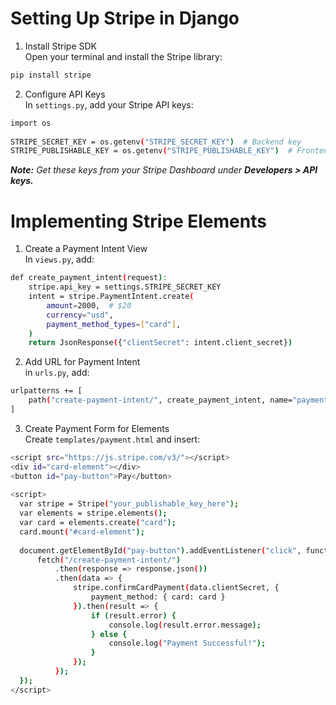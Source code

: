 # Setting Up Stripe in Django

1. Install Stripe SDK  
Open your terminal and install the Stripe library:
```bash
pip install stripe
```

2. Configure API Keys  
In `settings.py`, add your Stripe API keys:
```bash
import os
 
STRIPE_SECRET_KEY = os.getenv("STRIPE_SECRET_KEY")  # Backend key 
STRIPE_PUBLISHABLE_KEY = os.getenv("STRIPE_PUBLISHABLE_KEY")  # Frontend key
```
***Note:*** *Get these keys from your Stripe Dashboard under* ***Developers > API keys.***

# Implementing Stripe Elements

1. Create a Payment Intent View  
In `views.py`, add:  
```bash
def create_payment_intent(request): 
    stripe.api_key = settings.STRIPE_SECRET_KEY 
    intent = stripe.PaymentIntent.create( 
        amount=2000,  # $20 
        currency="usd", 
        payment_method_types=["card"], 
    ) 
    return JsonResponse({"clientSecret": intent.client_secret})
```  

2. Add URL for Payment Intent  
in `urls.py`, add:  
```bash
urlpatterns += [ 
    path("create-payment-intent/", create_payment_intent, name="payment-intent"), 
]
```  

3. Create Payment Form for Elements  
Create `templates/payment.html` and insert:  
```bash
<script src="https://js.stripe.com/v3/"></script> 
<div id="card-element"></div> 
<button id="pay-button">Pay</button> 
 
<script> 
  var stripe = Stripe("your_publishable_key_here"); 
  var elements = stripe.elements(); 
  var card = elements.create("card"); 
  card.mount("#card-element"); 
 
  document.getElementById("pay-button").addEventListener("click", function () { 
      fetch("/create-payment-intent/") 
          .then(response => response.json()) 
          .then(data => { 
              stripe.confirmCardPayment(data.clientSecret, { 
                  payment_method: { card: card } 
              }).then(result => { 
                  if (result.error) { 
                      console.log(result.error.message); 
                  } else { 
                      console.log("Payment Successful!"); 
                  } 
              }); 
          }); 
  }); 
</script>
```